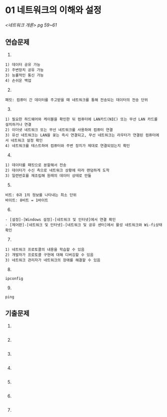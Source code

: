 # 01 네트워크의 이해와 설정

*<네트워크 개론> pg 59~61*



## 연습문제

1. 

   ```
   1) 데이터 공유 가능
   2) 주변장치 공유 가능
   3) 능률적인 통신 가능
   4) 손쉬운 백업
   ```

2. 

   ```
   패킷: 컴퓨터 간 데이터를 주고받을 때 네트워크를 통해 전송되는 데이터의 전송 단위
   ```

3. 

   ```
   1) 필요한 하드웨어와 케이블을 확인한 뒤 컴퓨터에 LAN카드(NIC) 또는 무선 LAN 카드를 설치하거나 연결
   2) 이더넷 네트워크 또는 무선 네트워크를 사용하여 컴퓨터 연결
   3) 유선 네트워크는 LAN을 꽂는 즉시 연결되고, 무선 네트워크는 라우터가 연결된 컴퓨터에서 네트워크 설정 확인
   4) 네트워크를 테스트하여 컴퓨터와 주변 장치가 제대로 연결되었는지 확인
   ```

4. 

   ```
   1) 데이터를 패킷으로 분할해서 전송
   2) 데이터가 수신 측으로 네트워크 상황에 따라 랜덤하게 도착
   3) 일련번호를 재조립해 원래의 데이터 상태로 만듦
   ```

5. 

   ```
   비트: 0과 1의 정보를 나타내는 최소 단위
   바이트: 8비트 = 1바이트
   ```

6. 

   ```
   - [설정]-[Windows 설정]-[네트워크 및 인터넷]에서 연결 확인
   - [제어판]-[네트워크 및 인터넷]-[네트워크 및 공유 센터]에서 활성 네트워크와 Wi-fi상태 확인
   ```

7. 

   ```
   1) 네트워크 프로토콜의 내용을 학습할 수 있음
   2) 개발자가 프로토콜 구현에 대해 디버깅할 수 있음
   3) 네트워크 관리자가 네트워크의 장애를 해결할 수 있음
   ```

8. 

   ```
   ipconfig
   ```

9. 

   ```
   ping
   ```


## 기출문제

1. 

   ```
   
   ```

2. 

   ```
   
   ```
   
3. 

   ```
   
   ```
   
4. 

   ```
   
   ```
   
5. 

   ```
   
   ```
   
6. 

   ```
   
   ```

7. 

   ```
   
